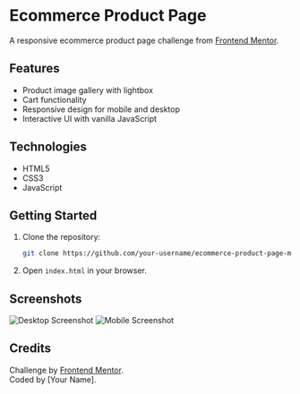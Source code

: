 # Ecommerce Product Page

A responsive ecommerce product page challenge from [Frontend Mentor](https://www.frontendmentor.io/challenges/ecommerce-product-page-UPsZ9MJp6).

## Features

- Product image gallery with lightbox
- Cart functionality
- Responsive design for mobile and desktop
- Interactive UI with vanilla JavaScript

## Technologies

- HTML5
- CSS3
- JavaScript

## Getting Started

1. Clone the repository:

    ```bash
    git clone https://github.com/your-username/ecommerce-product-page-main.git
    ```

2. Open `index.html` in your browser.

## Screenshots

![Desktop Screenshot](./screenshots/desktop.png)
![Mobile Screenshot](./screenshots/mobile.png)

## Credits

Challenge by [Frontend Mentor](https://www.frontendmentor.io/).  
Coded by [Your Name].
